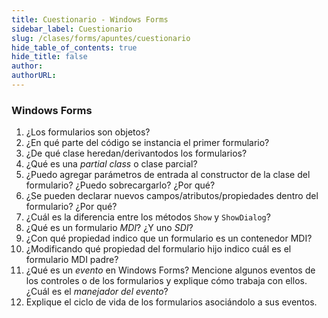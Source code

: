 ```yaml
---
title: Cuestionario - Windows Forms
sidebar_label: Cuestionario
slug: /clases/forms/apuntes/cuestionario
hide_table_of_contents: true
hide_title: false
author: 
authorURL: 
---
```


### Windows Forms
1. ¿Los formularios son objetos?
2. ¿En qué parte del código se instancia el primer formulario?
3. ¿De qué clase heredan/derivantodos los formularios?
4. ¿Qué es una *partial class* o clase parcial?
5. ¿Puedo agregar parámetros de entrada al constructor de la clase del formulario? ¿Puedo sobrecargarlo? ¿Por qué?
6. ¿Se pueden declarar nuevos campos/atributos/propiedades dentro del formulario? ¿Por qué?
7. ¿Cuál es la diferencia entre los métodos `Show` y `ShowDialog`?
8. ¿Qué es un formulario *MDI*? ¿Y uno *SDI*?
9. ¿Con qué propiedad indico que un formulario es un contenedor MDI?
10. ¿Modificando qué propiedad del formulario hijo indico cuál es el formulario MDI padre?
11. ¿Qué es un *evento* en Windows Forms? Mencione algunos eventos de los controles o de los formularios y explique cómo trabaja con ellos. ¿Cuál es el *manejador del evento*?
12. Explique el ciclo de vida de los formularios asociándolo a sus eventos. 